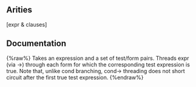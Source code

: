 ## Arities
[expr & clauses]

## Documentation
{%raw%}
Takes an expression and a set of test/form pairs. Threads expr (via ->)
  through each form for which the corresponding test
  expression is true. Note that, unlike cond branching, cond-> threading does
  not short circuit after the first true test expression.
{%endraw%}
